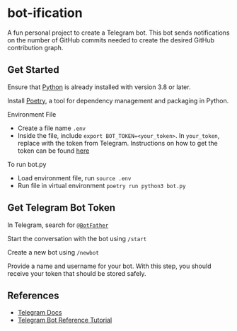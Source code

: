 # bot-ification

A fun personal project to create a Telegram bot.
This bot sends notifications on the number of GitHub commits needed to create the desired GitHub contribution graph.


## Get Started

Ensure that [Python](https://www.python.org/downloads/) is already installed with version 3.8 or later.

Install [Poetry](https://python-poetry.org/docs/), a tool for dependency management and packaging in Python.

Environment File

- Create a file name `.env`
- Inside the file, include `export BOT_TOKEN=<your_token>`. In `your_token`, replace with the token from Telegram. Instructions on how to get the token can be found [here](#get-telegram-bot-token)

To run bot.py

- Load environment file, run `source .env`
- Run file in virtual environment `poetry run python3 bot.py`

## Get Telegram Bot Token

In Telegram, search for [`@BotFather`](https://t.me/BotFather)

Start the conversation with the bot using `/start`

Create a new bot using `/newbot`

Provide a name and username for your bot. With this step, you should receive your token that should be stored safely.


## References

- [Telegram Docs](https://core.telegram.org/bots/tutorial)
- [Telegram Bot Reference Tutorial](https://gitlab.com/Athamaxy/telegram-bot-tutorial/-/tree/main)
